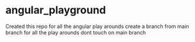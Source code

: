 # angular_playground

Created this repo for all the angular play arounds
create a branch from main branch for all the play arounds
dont touch on main branch